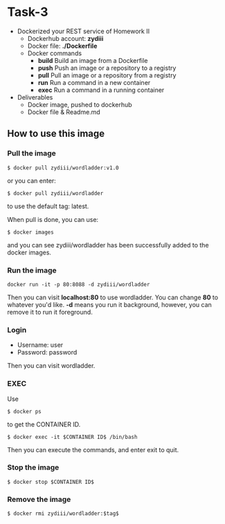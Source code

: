 # Task-3

- Dockerized your REST service of Homework II
  - Dockerhub account: **zydiii**
  - Docker file: **./Dockerfile**
  - Docker commands
    - **build** Build an image from a Dockerfile
    - **push** Push an image or a repository to a registry
    - **pull** Pull an image or a repository from a registry
    - **run** Run a command in a new container
    - **exec** Run a command in a running container
- Deliverables
  - Docker image, pushed to dockerhub
  - Docker file & Readme.md

## How to use this image

### Pull the image

```
$ docker pull zydiii/wordladder:v1.0
```
or you can enter:
```
$ docker pull zydiii/wordladder
```
to use the default tag: latest.

When pull is done, you can use:
```
$ docker images
```
and you can see zydiii/wordladder has been successfully added to the docker images.

### Run the image

```
docker run -it -p 80:8088 -d zydiii/wordladder
```
Then you can visit **localhost:80** to use wordladder. You can change **80** to whatever you'd like. **-d** means you run it background, however, you can remove it to run it foreground.

### Login

- Username: user
- Password: password

Then you can visit wordladder.

### EXEC
Use
```
$ docker ps
```
to get the CONTAINER ID.
```
$ docker exec -it $CONTAINER ID$ /bin/bash
```
Then you can execute the commands, and enter exit to quit.

### Stop the image
```
$ docker stop $CONTAINER ID$
```
### Remove the image
```
$ docker rmi zydiii/wordladder:$tag$
```